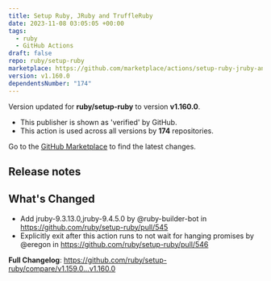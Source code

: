 ```yaml
---
title: Setup Ruby, JRuby and TruffleRuby
date: 2023-11-08 03:05:05 +00:00
tags:
  - ruby
  - GitHub Actions
draft: false
repo: ruby/setup-ruby
marketplace: https://github.com/marketplace/actions/setup-ruby-jruby-and-truffleruby
version: v1.160.0
dependentsNumber: "174"
---
```



Version updated for **ruby/setup-ruby** to version **v1.160.0**.
- This publisher is shown as 'verified' by GitHub.
- This action is used across all versions by **174** repositories.

Go to the [GitHub Marketplace](https://github.com/marketplace/actions/setup-ruby-jruby-and-truffleruby) to find the latest changes.

## Release notes

## What's Changed
* Add jruby-9.3.13.0,jruby-9.4.5.0 by @ruby-builder-bot in https://github.com/ruby/setup-ruby/pull/545
* Explicitly exit after this action runs to not wait for hanging promises by @eregon in https://github.com/ruby/setup-ruby/pull/546


**Full Changelog**: https://github.com/ruby/setup-ruby/compare/v1.159.0...v1.160.0
